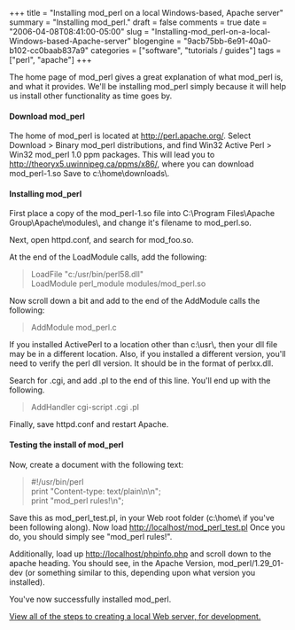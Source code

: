 +++
title = "Installing mod_perl on a local Windows-based, Apache server"
summary = "Installing mod_perl."
draft = false
comments = true
date = "2006-04-08T08:41:00-05:00"
slug = "Installing-mod_perl-on-a-local-Windows-based-Apache-server"
blogengine = "9acb75bb-6e91-40a0-b102-cc0baab837a9"
categories = ["software", "tutorials / guides"]
tags = ["perl", "apache"]
+++

<p>
The home page of mod_perl gives a great explanation of what mod_perl is, and what it provides. We&#39;ll be installing mod_perl simply because it will help us install other functionality as time goes by.
</p>
<!--more-->
<h4>Download mod_perl</h4><!--adsense-->
<p>
The home of mod_perl is located at <a href="http://perl.apache.org/">http://perl.apache.org/</a>. Select Download &gt; Binary mod_perl distributions, and find Win32 Active Perl &gt; Win32 mod_perl 1.0 ppm packages. This will lead you to <a href="http://theoryx5.uwinnipeg.ca/ppms/x86/">http://theoryx5.uwinnipeg.ca/ppms/x86/</a>, where you can download mod_perl-1.so Save to c:\home\downloads\.
</p>
<h4>Installing mod_perl</h4>
<p>
First place a copy of the mod_perl-1.so file into C:\Program Files\Apache Group\Apache\modules\, and change it&#39;s filename to mod_perl.so.
</p>
<p>
Next, open httpd.conf, and search for mod_foo.so.
</p>
<p>
At the end of the LoadModule calls, add the following:
</p>
<blockquote>
	<p>
	LoadFile &quot;c:/usr/bin/perl58.dll&quot;<br />
	LoadModule perl_module modules/mod_perl.so
	</p>
</blockquote>
<p>
Now scroll down a bit and add to the end of the AddModule calls the following:
</p>
<blockquote>
	<p>
	AddModule mod_perl.c
	</p>
</blockquote>
<p>
If you installed ActivePerl to a location other than c:\usr\, then your dll file may be in a different location. Also, if you installed a different version, you&#39;ll need to verify the perl dll version. It should be in the format of perlxx.dll.
</p>
<p>
Search for .cgi, and add .pl to the end of this line. You&#39;ll end up with the following.
</p>
<blockquote>
	<p>
	AddHandler cgi-script .cgi .pl
	</p>
</blockquote>
<p>
Finally, save httpd.conf and restart Apache.
</p>
<h4>Testing the install of mod_perl</h4>
<p>
Now, create a document with the following text:
</p>
<blockquote>
	<p>
	 #!/usr/bin/perl<br />
	print &quot;Content-type: text/plain\n\n&quot;;<br />
	print &quot;mod_perl rules!\n&quot;;
	</p>
</blockquote>
<p>
Save this as mod_perl_test.pl, in your Web root folder (c:\home\ if you&#39;ve been following along). Now load <a href="http://localhost/mod_perl_test.pl">http://localhost/mod_perl_test.pl</a> Once you do, you should simply see &quot;mod_perl rules!&quot;.
</p>
<p>
Additionally, load up <a href="http://localhost/phpinfo.php">http://localhost/phpinfo.php</a> and scroll down to the apache heading. You should see, in the Apache Version, mod_perl/1.29_01-dev (or something similar to this, depending upon what version you installed).
</p>
<p>
You&#39;ve now successfully installed mod_perl.
</p>
<p>
<a href="/local-apache-server/">View all of the steps to creating a local Web server, for development.</a>
</p>

